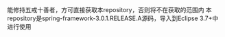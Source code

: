 能修持五戒十善者，方可直接获取本repository，否则将不在获取的范围内
本repository是spring-framework-3.0.1.RELEASE.A源码，导入到Eclipse 3.7+中进行使用

